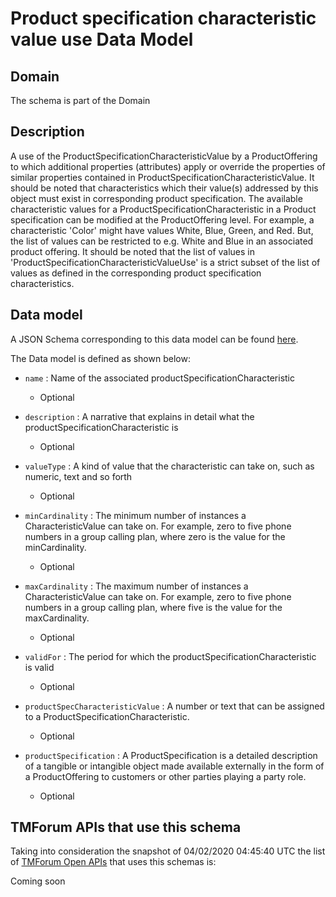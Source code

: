 # Product specification characteristic value use Data Model

## Domain

The  schema is part of the  Domain

## Description

A use of the ProductSpecificationCharacteristicValue by a ProductOffering to which additional properties (attributes) apply or override the properties of similar properties contained in ProductSpecificationCharacteristicValue. It should be noted that characteristics which their value(s) addressed by this object must exist in corresponding product specification. The available characteristic values for a ProductSpecificationCharacteristic in a Product specification can be modified at the ProductOffering level. For example, a characteristic &#x27;Color&#x27; might have values White, Blue, Green, and Red. But, the list of values can be restricted to e.g. White and Blue in an associated product offering. It should be noted that the list of values in &#x27;ProductSpecificationCharacteristicValueUse&#x27; is a strict subset of the list of values as defined in the corresponding product specification characteristics.

## Data model

A JSON Schema corresponding to this data model can be found
[here](https://github.com/tmforum-rand/schemas/blob/candidates/Product/ProductSpecificationCharacteristicValueUse.schema.json).

The Data model is defined as shown below:
- `name` : Name of the associated productSpecificationCharacteristic

  - Optional

- `description` : A narrative that explains in detail what the productSpecificationCharacteristic is

  - Optional

- `valueType` : A kind of value that the characteristic can take on, such as numeric, text and so forth

  - Optional

- `minCardinality` : The minimum number of instances a CharacteristicValue can take on. For example, zero to five phone numbers in a group calling plan, where zero is the value for the minCardinality.

  - Optional

- `maxCardinality` : The maximum number of instances a CharacteristicValue can take on. For example, zero to five phone numbers in a group calling plan, where five is the value for the maxCardinality.

  - Optional

- `validFor` : The period for which the productSpecificationCharacteristic is valid

  - Optional

- `productSpecCharacteristicValue` : A number or text that can be assigned to a ProductSpecificationCharacteristic.

  - Optional

- `productSpecification` : A ProductSpecification is a detailed description of a tangible or intangible object made available externally in the form of a ProductOffering to customers or other parties playing a party role.

  - Optional





## TMForum APIs that use this schema

Taking into consideration the snapshot of 04/02/2020 04:45:40 UTC the list of [TMForum Open APIs](https://www.tmforum.org/open-apis/) that uses this schemas is:

Coming soon